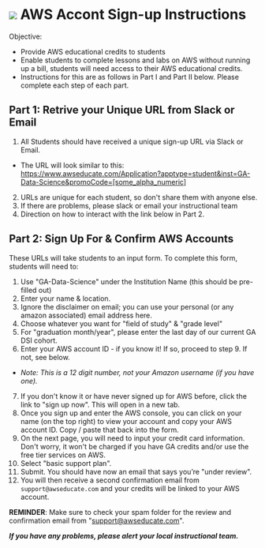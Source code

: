 # ![](https://ga-dash.s3.amazonaws.com/production/assets/logo-9f88ae6c9c3871690e33280fcf557f33.png) AWS Accont Sign-up Instructions

Objective: 
- Provide AWS educational credits to students
- Enable students to complete lessons and labs on AWS without running up a bill, students will need access to their AWS educational credits. 
- Instructions for this are as follows in Part I and Part II below. Please complete each step of each part.

## Part 1: Retrive your Unique URL from Slack or Email
1. All Students should have received a unique sign-up URL via Slack or Email. 
- The URL will look similar to this: https://www.awseducate.com/Application?apptype=student&inst=GA-Data-Science&promoCode=[some_alpha_numeric]
2. URLs are unique for each student, so don't share them with anyone else.
3. If there are problems, please slack or email your instructional team
4. Direction on how to interact with the link below in Part 2.

## Part 2: Sign Up For & Confirm AWS Accounts
These URLs will take students to an input form. To complete this form, students will need to:

1. Use "GA-Data-Science" under the Institution Name (this should be pre-filled out)
2. Enter your name & location.
3. Ignore the disclaimer on email; you can use your personal (or any amazon associated) email address here.
4. Choose whatever you want for "field of study" & "grade level"
5. For "graduation month/year", please enter the last day of our current GA DSI cohort.
6. Enter your AWS account ID - if you know it! If so, proceed to step 9. If not, see below.
  - *Note: This is a 12 digit number, not your Amazon username (if you have one).*
7. If you don't know it or have never signed up for AWS before, click the link to "sign up now". This will open in a new tab.
8. Once you sign up and enter the AWS console, you can click on your name (on the top right) to view your account and copy your AWS account ID. Copy / paste that back into the form.
9. On the next page, you will need to input your credit card information. Don't worry, it won't be charged if you have GA credits and/or use the free tier services on AWS.
10. Select "basic support plan".
11. Submit. You should have now an email that says you’re "under review".
12. You will then receive a second confirmation email from `support@awseducate.com` and your credits will be linked to your AWS account.

**REMINDER**: Make sure to check your spam folder for the review and confirmation email from "support@awseducate.com".

***If you have any problems, please alert your local instructional team.***
